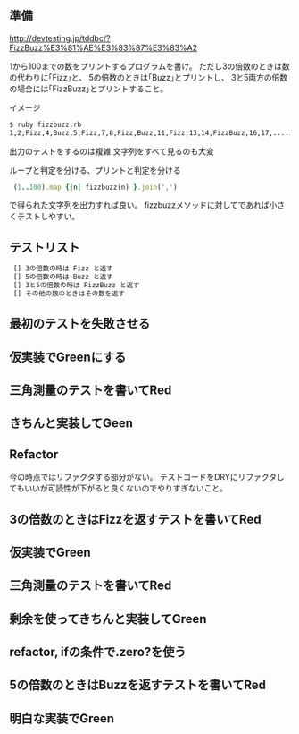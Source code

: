 ## 準備

http://devtesting.jp/tddbc/?FizzBuzz%E3%81%AE%E3%83%87%E3%83%A2

1から100までの数をプリントするプログラムを書け。 ただし3の倍数のときは数の代わりに｢Fizz｣と、 5の倍数のときは｢Buzz｣とプリントし、 3と5両方の倍数の場合には｢FizzBuzz｣とプリントすること。

イメージ
```sh
$ ruby fizzbuzz.rb
1,2,Fizz,4,Buzz,5,Fizz,7,8,Fizz,Buzz,11,Fizz,13,14,FizzBuzz,16,17,....
```

出力のテストをするのは複雑
文字列をすべて見るのも大変

ループと判定を分ける、プリントと判定を分ける

```ruby
 (1..100).map {|n| fizzbuzz(n) }.join(',')
```
で得られた文字列を出力すれば良い。
fizzbuzzメソッドに対してであれば小さくテストしやすい。

## テストリスト

```todo.txt
 [] 3の倍数の時は Fizz と返す
 [] 5の倍数の時は Buzz と返す
 [] 3と5の倍数の時は FizzBuzz と返す
 [] その他の数のときはその数を返す
```

## 最初のテストを失敗させる

## 仮実装でGreenにする

## 三角測量のテストを書いてRed

## きちんと実装してGeen

## Refactor

今の時点ではリファクタする部分がない。
テストコードをDRYにリファクタしてもいいが可読性が下がると良くないのでやりすぎないこと。

## 3の倍数のときはFizzを返すテストを書いてRed

## 仮実装でGreen

## 三角測量のテストを書いてRed

## 剰余を使ってきちんと実装してGreen

## refactor, ifの条件で.zero?を使う

## 5の倍数のときはBuzzを返すテストを書いてRed

## 明白な実装でGreen
